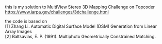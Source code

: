 this is my solution to MultiView Stereo 3D Mapping Challenge on Topcoder 
https://www.iarpa.gov/challenges/3dchallenge.html

the code is based on  
[1] Zhang Li. Automatic Digital Surface Model (DSM) Generation from Linear Array Images  
[2] Baltsavias, E. P. (1991). Multiphoto Geometrically Constrained Matching.
